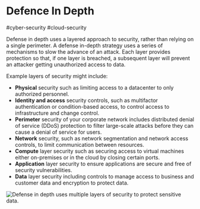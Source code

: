 # Defence In Depth
#cyber-security #cloud-security 

Defense in depth uses a layered approach to security, rather than relying on a single perimeter. A defense in-depth strategy uses a series of mechanisms to slow the advance of an attack. Each layer provides protection so that, if one layer is breached, a subsequent layer will prevent an attacker getting unauthorized access to data.

Example layers of security might include:

-   **Physical** security such as limiting access to a datacenter to only authorized personnel.
-   **Identity and access** security controls, such as multifactor authentication or condition-based access, to control access to infrastructure and change control.
-   **Perimeter** security of your corporate network includes distributed denial of service (DDoS) protection to filter large-scale attacks before they can cause a denial of service for users.
-   **Network** security, such as network segmentation and network access controls, to limit communication between resources.
-   **Compute** layer security such as securing access to virtual machines either on-premises or in the cloud by closing certain ports.
-   **Application** layer security to ensure applications are secure and free of security vulnerabilities.
-   **Data** layer security including controls to manage access to business and customer data and encryption to protect data.

![Defense in depth uses multiple layers of security to protect sensitive data.](https://learn.microsoft.com/en-us/training/wwl-sci/describe-security-concepts-methodologies/media/4-defense-depth.png)
